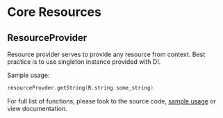 Core Resources
============

ResourceProvider
--------------
Resource provider serves to provide any resource from context.
Best practice is to use singleton instance provided with DI.
 
Sample usage:
 
```kotlin
resourceProvder.getString(R.string.some_string)
```

For full list of functions, please look to the source code, 
[sample usage](https://github.com/nullgr/app-core/blob/develop/app/src/main/java/com/nullgr/androidcore/resources/ResourcesExampleActivity.kt) 
or view documentation.